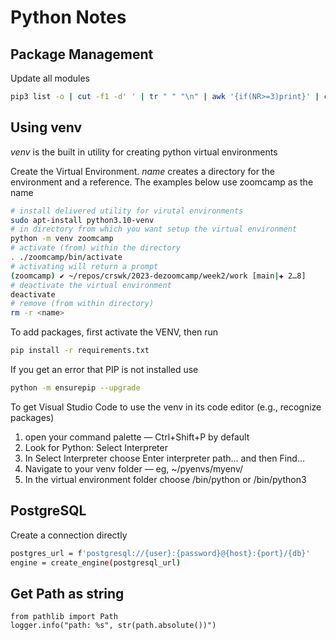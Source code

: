 # Python Notes

## Package Management

Update all modules

```bash
pip3 list -o | cut -f1 -d' ' | tr " " "\n" | awk '{if(NR>=3)print}' | cut -d' ' -f1 | xargs -n1 pip3 install -U
```

## Using venv

*venv* is the built in utility for creating python virtual environments

Create the Virtual Environment. *name* creates a directory for the environment and a reference. The examples below use zoomcamp as the name

```bash
# install delivered utility for virutal environments
sudo apt-install python3.10-venv
# in directory from which you want setup the virtual environment
python -m venv zoomcamp
# activate (from) within the directory
. ./zoomcamp/bin/activate
# activating will return a prompt
(zoomcamp) ✔ ~/repos/crswk/2023-dezoomcamp/week2/work [main|✚ 2…8]
# deactivate the virtual environment
deactivate
# remove (from within directory)
rm -r <name>
```

To add packages, first activate the VENV, then run

```bash
pip install -r requirements.txt
```

If you get an error that PIP is not installed use

```bash
python -m ensurepip --upgrade
```

To get Visual Studio Code to use the venv in its code editor (e.g., recognize packages)

1. open your command palette — Ctrl+Shift+P by default
1. Look for Python: Select Interpreter
1. In Select Interpreter choose Enter interpreter path... and then Find...
1. Navigate to your venv folder — eg, ~/pyenvs/myenv/
1. In the virtual environment folder choose <your-venv-name>/bin/python or <your-venv-name>/bin/python3

## PostgreSQL

Create a connection directly

```bash
postgres_url = f'postgresql://{user}:{password}@{host}:{port}/{db}'
engine = create_engine(postgresql_url)
```

## Get Path as string
```
from pathlib import Path
logger.info("path: %s", str(path.absolute())")
```